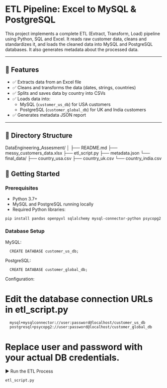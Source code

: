# ETL Pipeline: Excel to MySQL & PostgreSQL

This project implements a complete ETL (Extract, Transform, Load) pipeline using Python, SQL and Excel. It reads raw customer data, cleans and standardizes it, and loads the cleaned data into MySQL and PostgreSQL databases. It also generates metadata about the processed data.

---

## 🧩 Features

- ✅ Extracts data from an Excel file
- ✅ Cleans and transforms the data (dates, strings, countries)
- ✅ Splits and saves data by country into CSVs
- ✅ Loads data into:
  - MySQL (`customer_us_db`) for USA customers
  - PostgreSQL (`customer_global_db`) for UK and India customers
- ✅ Generates metadata JSON report

---


## 📁 Directory Structure

DataEngineering_Assesment/
│
├── README.md
├── messy_customers_data.xlsx
├── etl_script.py
├── metadata.json
└── final_data/
    ├── country_usa.csv
    ├── country_uk.csv
    └── country_india.csv

## 🚀 Getting Started

### Prerequisites


- Python 3.7+
- MySQL and PostgreSQL running locally
- Required Python libraries:


````pip install pandas openpyxl sqlalchemy mysql-connector-python psycopg2````


### Database Setup

MySQL:

      CREATE DATABASE customer_us_db;

PostgreSQL:

      CREATE DATABASE customer_global_db;

Configuration:

# Edit the database connection URLs in etl_script.py

      mysql+mysqlconnector://user:password@localhost/customer_us_db
      postgresql+psycopg2://user:password@localhost/customer_global_db

# Replace user and password with your actual DB credentials.

▶️ Run the ETL Process

````etl_script.py````
